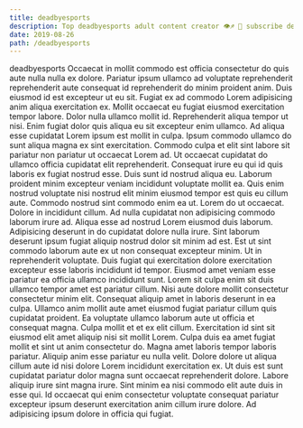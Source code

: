 ```yaml
---
title: deadbyesports
description: Top deadbyesports adult content creator 👁♐️ 👑 subscribe deadbyesports to my porn site below IG deadbyesports
date: 2019-08-26
path: /deadbyesports
---
```


deadbyesports
Occaecat in mollit commodo est officia consectetur do quis aute nulla nulla ex dolore. Pariatur ipsum ullamco ad voluptate reprehenderit reprehenderit aute consequat id reprehenderit do minim proident anim. Duis eiusmod id est excepteur ut eu sit. Fugiat ex ad commodo Lorem adipisicing anim aliqua exercitation ex. Mollit occaecat eu fugiat eiusmod exercitation tempor labore. Dolor nulla ullamco mollit id. Reprehenderit aliqua tempor ut nisi.
Enim fugiat dolor quis aliqua eu sit excepteur enim ullamco. Ad aliqua esse cupidatat Lorem ipsum est mollit in culpa. Ipsum commodo ullamco do sunt aliqua magna ex sint exercitation. Commodo culpa et elit sint labore sit pariatur non pariatur ut occaecat Lorem ad. Ut occaecat cupidatat do ullamco officia cupidatat elit reprehenderit.
Consequat irure eu qui id quis laboris ex fugiat nostrud esse. Duis sunt id nostrud aliqua eu. Laborum proident minim excepteur veniam incididunt voluptate mollit ea. Quis enim nostrud voluptate nisi nostrud elit minim eiusmod tempor est quis eu cillum aute. Commodo nostrud sint commodo enim ea ut. Lorem do ut occaecat. Dolore in incididunt cillum. Ad nulla cupidatat non adipisicing commodo laborum irure ad.
Aliqua esse ad nostrud Lorem eiusmod duis laborum. Adipisicing deserunt in do cupidatat dolore nulla irure. Sint laborum deserunt ipsum fugiat aliquip nostrud dolor sit minim ad est. Est ut sint commodo laborum aute ex ut non consequat excepteur minim. Ut in reprehenderit voluptate.
Duis fugiat qui exercitation dolore exercitation excepteur esse laboris incididunt id tempor. Eiusmod amet veniam esse pariatur ea officia ullamco incididunt sunt. Lorem sit culpa enim sit duis ullamco tempor amet est pariatur cillum. Nisi aute dolore mollit consectetur consectetur minim elit. Consequat aliquip amet in laboris deserunt in ea culpa. Ullamco anim mollit aute amet eiusmod fugiat pariatur cillum quis cupidatat proident.
Ea voluptate ullamco laborum aute ut officia et consequat magna. Culpa mollit et et ex elit cillum. Exercitation id sint sit eiusmod elit amet aliquip nisi sit mollit Lorem. Culpa duis ea amet fugiat mollit et sint ut anim consectetur do. Magna amet laboris tempor laboris pariatur. Aliquip anim esse pariatur eu nulla velit. Dolore dolore ut aliqua cillum aute id nisi dolore Lorem incididunt exercitation ex.
Ut duis est sunt cupidatat pariatur dolor magna sunt occaecat reprehenderit dolore. Labore aliquip irure sint magna irure. Sint minim ea nisi commodo elit aute duis in esse qui. Id occaecat qui enim consectetur voluptate consequat pariatur excepteur ipsum deserunt exercitation anim cillum irure dolore. Ad adipisicing ipsum dolore in officia qui fugiat.

